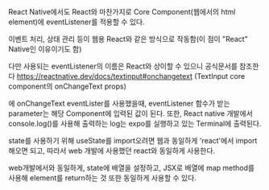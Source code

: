 React Native에서도 React와 마찬가지로 Core Component(웹에서의 html element)에 eventListener를 적용할 수 있다.

이벤트 처리, 상태 관리 등이 웹용 React와 같은 방식으로 작동함(이 점이 "React" Native인 이유이기도 함)

다만 사용되는 eventListener의 이름은 React와 상이할 수 있으니 공식문서를 참조한다
https://reactnative.dev/docs/textinput#onchangetext (TextInput core component의 onChangeText props)

<TextInput/>에 onChangeText eventLister를 사용했을때, eventListener 함수가 받는 parameter는 해당 Component에 입력된 값이 된다.
또한, React native 개발에서 console.log()를 사용해 출력하는 log는 expo를 실행하고 있는 Terminal에 출력된다.

state를 사용하기 위해 useState를 import오려면 웹과 동일하게 'react'에서 import 해오면 되고, 따라서 web 개발에 사용했던 react와 동일하게 사용한다.

web개발에서와 동일하게, state에 배열을 설정하고, JSX로 배열에 map method를 사용해 element를 return하는 것 또한 동일하게 사용할 수 있다.
